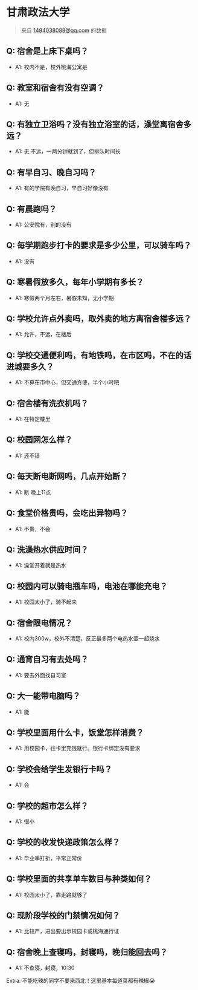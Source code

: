 # 甘肃政法大学

> 来自 1484038088@qq.com 的数据

## Q: 宿舍是上床下桌吗？

- A1: 校内不是，校外桃海公寓是

## Q: 教室和宿舍有没有空调？

- A1: 无

## Q: 有独立卫浴吗？没有独立浴室的话，澡堂离宿舍多远？

- A1: 无   不远，一两分钟就到了，但排队时间长

## Q: 有早自习、晚自习吗？

- A1: 有的学院有晚自习，早自习好像没有

## Q: 有晨跑吗？

- A1: 公安院有，别的没有

## Q: 每学期跑步打卡的要求是多少公里，可以骑车吗？

- A1: 没有

## Q: 寒暑假放多久，每年小学期有多长？

- A1: 寒假两个月左右，暑假未知，无小学期

## Q: 学校允许点外卖吗，取外卖的地方离宿舍楼多远？

- A1: 允许，不远，在楼后

## Q: 学校交通便利吗，有地铁吗，在市区吗，不在的话进城要多久？

- A1: 不算在市中心，但交通方便，半个小时吧

## Q: 宿舍楼有洗衣机吗？

- A1: 在特定楼里

## Q: 校园网怎么样？

- A1: 还不错

## Q: 每天断电断网吗，几点开始断？

- A1: 断  晚上11点

## Q: 食堂价格贵吗，会吃出异物吗？

- A1: 不贵，不会

## Q: 洗澡热水供应时间？

- A1: 澡堂开着就是热水

## Q: 校园内可以骑电瓶车吗，电池在哪能充电？

- A1: 校园太小了，骑不起来

## Q: 宿舍限电情况？

- A1: 校内300w，校外不清楚，反正最多两个电热水壶一起烧水

## Q: 通宵自习有去处吗？

- A1: 要去外面找自习室

## Q: 大一能带电脑吗？

- A1: 能

## Q: 学校里面用什么卡，饭堂怎样消费？

- A1: 用校园卡，往卡里充钱就行。银行卡绑定没有要求

## Q: 学校会给学生发银行卡吗？

- A1: 会

## Q: 学校的超市怎么样？

- A1: 很小

## Q: 学校的收发快递政策怎么样？

- A1: 毕业季打折，平常正常价

## Q: 学校里面的共享单车数目与种类如何？

- A1: 校园太小了，靠走路就够了

## Q: 现阶段学校的门禁情况如何？

- A1: 比较严，进出要出示校园卡或桃海通行证

## Q: 宿舍晚上查寝吗，封寝吗，晚归能回去吗？

- A1: 不查寝，封寝，10:30

Extra: 不能吃辣的同学不要来西北！这里基本每道菜都有辣椒😭